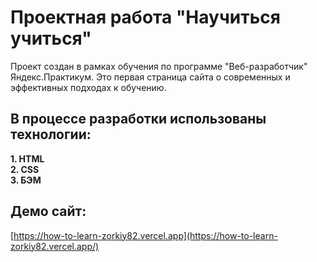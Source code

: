 # Проектная работа "Научиться учиться"  
Проект создан в рамках обучения по программе "Веб-разработчик" Яндекс.Практикум.
Это первая страница сайта о современных и эффективных подходах к обучению.

## В процессе разработки использованы технологии:  
__1. HTML__  
__2. CSS__  
__3. БЭМ__  

## Демо сайт: 
[https://how-to-learn-zorkiy82.vercel.app](https://how-to-learn-zorkiy82.vercel.app/)
